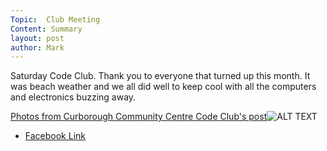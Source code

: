 ```yaml
---
Topic:  Club Meeting
Content: Summary
layout: post
author: Mark
---
```

Saturday Code Club. Thank you to everyone that turned up this month. It was beach weather and we all did well to keep cool with all the computers and electronics buzzing away.

[Photos from Curborough Community Centre Code Club's post](https://www.facebook.com/1481985248595237/posts/2125982544195501/)![ALT TEXT](https://scontent.fbhx6-1.fna.fbcdn.net/v/t1.6435-9/65956395_2125979837529105_2700608215191650304_n.jpg?stp=dst-jpg_p720x720&_nc_cat=104&ccb=1-7&_nc_sid=730e14&_nc_ohc=7J_-MaYhnH4AX_f4hCx&_nc_ht=scontent.fbhx6-1.fna&edm=AKK4YLsEAAAA&oh=00_AfCJQrM-Y2qfQn4WxHv9xmaBBVX0VoylBUFC2fhMWF9F2g&oe=654E111D)

* [Facebook Link](https://www.facebook.com/1481985248595237/posts/2125982544195501/)


